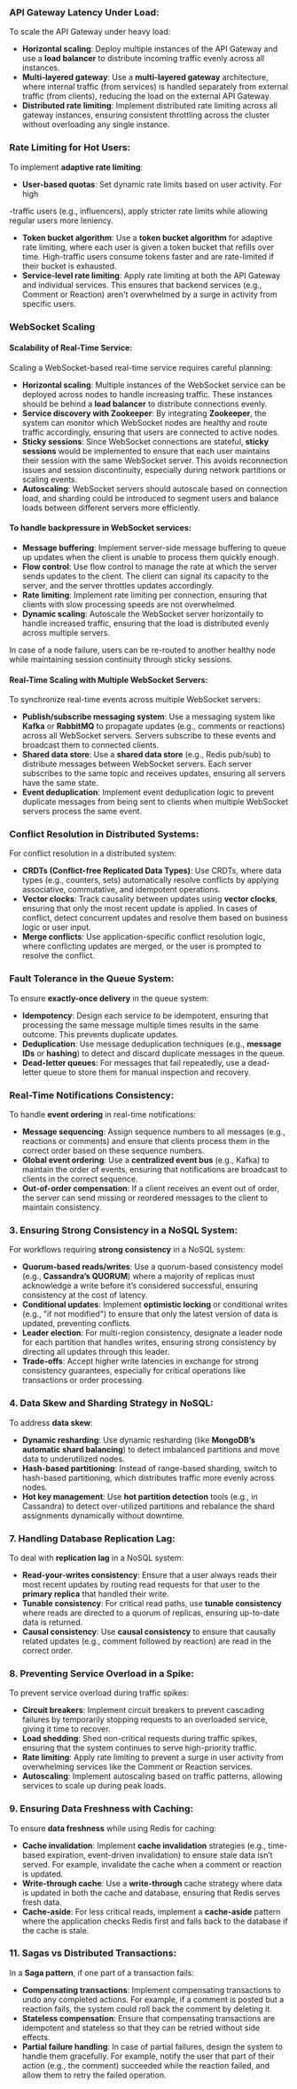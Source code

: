 ### API Gateway Latency Under Load:
To scale the API Gateway under heavy load:
- **Horizontal scaling**: Deploy multiple instances of the API Gateway and use a **load balancer** to distribute incoming traffic evenly across all instances.
- **Multi-layered gateway**: Use a **multi-layered gateway** architecture, where internal traffic (from services) is handled separately from external traffic (from clients), reducing the load on the external API Gateway.
- **Distributed rate limiting**: Implement distributed rate limiting across all gateway instances, ensuring consistent throttling across the cluster without overloading any single instance.

### Rate Limiting for Hot Users:
To implement **adaptive rate limiting**:
- **User-based quotas**: Set dynamic rate limits based on user activity. For high

-traffic users (e.g., influencers), apply stricter rate limits while allowing regular users more leniency.
- **Token bucket algorithm**: Use a **token bucket algorithm** for adaptive rate limiting, where each user is given a token bucket that refills over time. High-traffic users consume tokens faster and are rate-limited if their bucket is exhausted.
- **Service-level rate limiting**: Apply rate limiting at both the API Gateway and individual services. This ensures that backend services (e.g., Comment or Reaction) aren't overwhelmed by a surge in activity from specific users.


### WebSocket Scaling

#### Scalability of Real-Time Service:
Scaling a WebSocket-based real-time service requires careful planning:
- **Horizontal scaling**: Multiple instances of the WebSocket service can be deployed across nodes to handle increasing traffic. These instances should be behind a **load balancer** to distribute connections evenly.
- **Service discovery with Zookeeper**: By integrating **Zookeeper**, the system can monitor which WebSocket nodes are healthy and route traffic accordingly, ensuring that users are connected to active nodes.
- **Sticky sessions**: Since WebSocket connections are stateful, **sticky sessions** would be implemented to ensure that each user maintains their session with the same WebSocket server. This avoids reconnection issues and session discontinuity, especially during network partitions or scaling events.
- **Autoscaling**: WebSocket servers should autoscale based on connection load, and sharding could be introduced to segment users and balance loads between different servers more efficiently.

#### To handle **backpressure** in WebSocket services:
- **Message buffering**: Implement server-side message buffering to queue up updates when the client is unable to process them quickly enough.
- **Flow control**: Use flow control to manage the rate at which the server sends updates to the client. The client can signal its capacity to the server, and the server throttles updates accordingly.
- **Rate limiting**: Implement rate limiting per connection, ensuring that clients with slow processing speeds are not overwhelmed.
- **Dynamic scaling**: Autoscale the WebSocket server horizontally to handle increased traffic, ensuring that the load is distributed evenly across multiple servers.

In case of a node failure, users can be re-routed to another healthy node while maintaining session continuity through sticky sessions.

#### Real-Time Scaling with Multiple WebSocket Servers:
To synchronize real-time events across multiple WebSocket servers:
- **Publish/subscribe messaging system**: Use a messaging system like **Kafka** or **RabbitMQ** to propagate updates (e.g., comments or reactions) across all WebSocket servers. Servers subscribe to these events and broadcast them to connected clients.
- **Shared data store**: Use a **shared data store** (e.g., Redis pub/sub) to distribute messages between WebSocket servers. Each server subscribes to the same topic and receives updates, ensuring all servers have the same state.
- **Event deduplication**: Implement event deduplication logic to prevent duplicate messages from being sent to clients when multiple WebSocket servers process the same event.


###  Conflict Resolution in Distributed Systems:
For conflict resolution in a distributed system:
- **CRDTs (Conflict-free Replicated Data Types)**: Use CRDTs, where data types (e.g., counters, sets) automatically resolve conflicts by applying associative, commutative, and idempotent operations.
- **Vector clocks**: Track causality between updates using **vector clocks**, ensuring that only the most recent update is applied. In cases of conflict, detect concurrent updates and resolve them based on business logic or user input.
- **Merge conflicts**: Use application-specific conflict resolution logic, where conflicting updates are merged, or the user is prompted to resolve the conflict.

### Fault Tolerance in the Queue System:
To ensure **exactly-once delivery** in the queue system:
- **Idempotency**: Design each service to be idempotent, ensuring that processing the same message multiple times results in the same outcome. This prevents duplicate updates.
- **Deduplication**: Use message deduplication techniques (e.g., **message IDs** or **hashing**) to detect and discard duplicate messages in the queue.
- **Dead-letter queues**: For messages that fail repeatedly, use a dead-letter queue to store them for manual inspection and recovery.

### Real-Time Notifications Consistency:
To handle **event ordering** in real-time notifications:
- **Message sequencing**: Assign sequence numbers to all messages (e.g., reactions or comments) and ensure that clients process them in the correct order based on these sequence numbers.
- **Global event ordering**: Use a **centralized event bus** (e.g., Kafka) to maintain the order of events, ensuring that notifications are broadcast to clients in the correct sequence.
- **Out-of-order compensation**: If a client receives an event out of order, the server can send missing or reordered messages to the client to maintain consistency.







































### 3. Ensuring Strong Consistency in a NoSQL System:
For workflows requiring **strong consistency** in a NoSQL system:
- **Quorum-based reads/writes**: Use a quorum-based consistency model (e.g., **Cassandra’s QUORUM**) where a majority of replicas must acknowledge a write before it’s considered successful, ensuring consistency at the cost of latency.
- **Conditional updates**: Implement **optimistic locking** or conditional writes (e.g., "if not modified") to ensure that only the latest version of data is updated, preventing conflicts.
- **Leader election**: For multi-region consistency, designate a leader node for each partition that handles writes, ensuring strong consistency by directing all updates through this leader.
- **Trade-offs**: Accept higher write latencies in exchange for strong consistency guarantees, especially for critical operations like transactions or order processing.

### 4. Data Skew and Sharding Strategy in NoSQL:
To address **data skew**:
- **Dynamic resharding**: Use dynamic resharding (like **MongoDB’s automatic shard balancing**) to detect imbalanced partitions and move data to underutilized nodes.
- **Hash-based partitioning**: Instead of range-based sharding, switch to hash-based partitioning, which distributes traffic more evenly across nodes.
- **Hot key management**: Use **hot partition detection** tools (e.g., in Cassandra) to detect over-utilized partitions and rebalance the shard assignments dynamically without downtime.

### 7. Handling Database Replication Lag:
To deal with **replication lag** in a NoSQL system:
- **Read-your-writes consistency**: Ensure that a user always reads their most recent updates by routing read requests for that user to the **primary replica** that handled their write.
- **Tunable consistency**: For critical read paths, use **tunable consistency** where reads are directed to a quorum of replicas, ensuring up-to-date data is returned.
- **Causal consistency**: Use **causal consistency** to ensure that causally related updates (e.g., comment followed by reaction) are read in the correct order.

### 8. Preventing Service Overload in a Spike:
To prevent service overload during traffic spikes:
- **Circuit breakers**: Implement circuit breakers to prevent cascading failures by temporarily stopping requests to an overloaded service, giving it time to recover.
- **Load shedding**: Shed non-critical requests during traffic spikes, ensuring that the system continues to serve high-priority traffic.
- **Rate limiting**: Apply rate limiting to prevent a surge in user activity from overwhelming services like the Comment or Reaction services.
- **Autoscaling**: Implement autoscaling based on traffic patterns, allowing services to scale up during peak loads.

### 9. Ensuring Data Freshness with Caching:
To ensure **data freshness** while using Redis for caching:
- **Cache invalidation**: Implement **cache invalidation** strategies (e.g., time-based expiration, event-driven invalidation) to ensure stale data isn’t served. For example, invalidate the cache when a comment or reaction is updated.
- **Write-through cache**: Use a **write-through** cache strategy where data is updated in both the cache and database, ensuring that Redis serves fresh data.
- **Cache-aside**: For less critical reads, implement a **cache-aside** pattern where the application checks Redis first and falls back to the database if the cache is stale.


### 11. Sagas vs Distributed Transactions:
In a **Saga pattern**, if one part of a transaction fails:
- **Compensating transactions**: Implement compensating transactions to undo any completed actions. For example, if a comment is posted but a reaction fails, the system could roll back the comment by deleting it.
- **Stateless compensation**: Ensure that compensating transactions are idempotent and stateless so that they can be retried without side effects.
- **Partial failure handling**: In case of partial failures, design the system to handle them gracefully. For example, notify the user that part of their action (e.g., the comment) succeeded while the reaction failed, and allow them to retry the failed operation.





